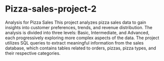 # Pizza-sales-project-2
Analysis for Pizza Sales
This project analyzes pizza sales data to gain insights into customer preferences, trends, and revenue distribution. The analysis is divided into three levels: Basic, Intermediate, and Advanced, each progressively exploring more complex aspects of the data. The project utilizes SQL queries to extract meaningful information from the sales database, which contains tables related to orders, pizzas, pizza types, and their respective categories.
